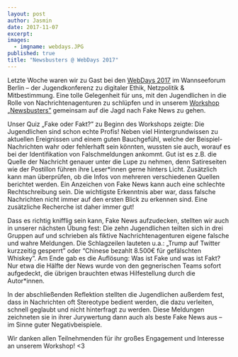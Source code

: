 ```yaml
---
layout: post
author: Jasmin
date: 2017-11-07
excerpt: 
images:
  - imgname: webdays.JPG
published: true
title: "Newsbusters @ WebDays 2017"
---
```


Letzte Woche waren wir zu Gast bei den [WebDays 2017](http://webdays.net/) im Wannseeforum Berlin – der Jugendkonferenz zu digitaler Ethik, Netzpolitik & Mitbestimmung. Eine tolle Gelegenheit für uns, mit den Jugendlichen in die Rolle von Nachrichtenagenturen zu schlüpfen und in unserem [Workshop „Newsbusters”](https://demokratielabore.de/angebote) gemeinsam auf die Jagd nach Fake News zu gehen.

Unser Quiz „Fake oder Fakt?” zu Beginn des Workshops zeigte: Die Jugendlichen sind schon echte Profis! Neben viel Hintergrundwissen zu aktuellen Ereignissen und einem guten Bauchgefühl, welche der Beispiel-Nachrichten wahr oder fehlerhaft sein könnten, wussten sie auch, worauf es bei der Identifikation von Falschmeldungen ankommt. Gut ist es z.B. die Quelle der Nachricht genauer unter die Lupe zu nehmen, denn Satireseiten wie der Postillon führen ihre Leser*innen gerne hinters Licht. Zusätzlich kann man überprüfen, ob die Infos von mehreren verschiedenen Quellen berichtet werden. Ein Anzeichen von Fake News kann auch eine schlechte Rechtschreibung sein. Die wichtigste Erkenntnis aber war, dass falsche Nachrichten nicht immer auf den ersten Blick zu erkennen sind. Eine zusätzliche Recherche ist daher immer gut!

Dass es richtig knifflig sein kann, Fake News aufzudecken, stellten wir auch in unserer nächsten Übung fest: Die zehn Jugendlichen teilten sich in drei Gruppen auf und schrieben als fiktive Nachrichtenagenturen eigene falsche und wahre Meldungen. Die Schlagzeilen lauteten u.a.: „Trump auf Twitter kurzzeitig gesperrt” oder “Chinese bezahlt 8.500€ für gefälschten Whiskey”. Am Ende gab es die Auflösung: Was ist Fake und was ist Fakt? Nur etwa die Hälfte der News wurde von den gegnerischen Teams sofort aufgedeckt, die übrigen brauchten etwas Hilfestellung durch die Autor*innen. 

In der abschließenden Reflektion stellten die Jugendlichen außerdem fest, dass in Nachrichten oft Stereotype bedient werden, die dazu verleiten, schnell geglaubt und nicht hinterfragt zu werden. Diese Meldungen zeichneten sie in ihrer Jurywertung dann auch als beste Fake News aus – im Sinne guter Negativbeispiele. 

Wir danken allen Teilnehmenden für ihr großes Engagement und Interesse an unserem Workshop! <3
